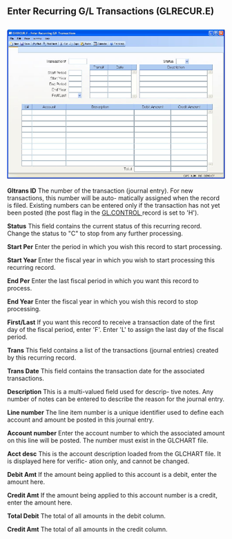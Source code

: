 ##  Enter Recurring G/L Transactions (GLRECUR.E)

<PageHeader />

##

![](./GLRECUR-E-1.jpg)

**Gltrans ID** The number of the transaction (journal entry). For new transactions, this number will be auto- matically assigned when the record is filed. Existing numbers can be entered only if the transaction has not yet been posted (the post flag in the [ GL.CONTROL ](../../../../../../../../../../../../../../../rover/AP-OVERVIEW/AP-ENTRY/AP-E/CHECKS-E/AP-CONTROL/GLCHART-E/GLCHART-E-1/GL-CONTROL) record is set to 'H').   
  
**Status** This field contains the current status of this recurring record.
Change the status to "C" to stop from any further processing.  
  
**Start Per** Enter the period in which you wish this record to start
processing.  
  
**Start Year** Enter the fiscal year in which you wish to start processing
this recurring record.  
  
**End Per** Enter the last fiscal period in which you want this record to
process.  
  
**End Year** Enter the fiscal year in which you wish this record to stop
processing.  
  
**First/Last** If you want this record to receive a transaction date of the
first day of the fiscal period, enter 'F'. Enter 'L' to assign the last day of
the fiscal period.  
  
**Trans** This field contains a list of the transactions (journal entries)
created by this recurring record.  
  
**Trans Date** This field contains the transaction date for the associated
transactions.  
  
**Description** This is a multi-valued field used for descrip- tive notes. Any
number of notes can be entered to describe the reason for the journal entry.  
  
**Line number** The line item number is a unique identifier used to define
each account and amount be posted in this journal entry.  
  
**Account number** Enter the account number to which the associated amount on
this line will be posted. The number must exist in the GLCHART file.  
  
**Acct desc** This is the account description loaded from the GLCHART file. It
is displayed here for verific- ation only, and cannot be changed.  
  
**Debit Amt** If the amount being applied to this account is a debit, enter
the amount here.  
  
**Credit Amt** If the amount being applied to this account number is a credit,
enter the amount here.  
  
**Total Debit** The total of all amounts in the debit column.  
  
**Credit Amt** The total of all amounts in the credit column.  
  
  
<badge text= "Version 8.10.57" vertical="middle" />

<PageFooter />